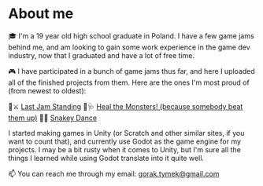 # About me

🎓 I'm a 19 year old high school graduate in Poland. I have a few game jams behind me, and am looking to gain some work experience in the game dev industry, now that I graduated and have a lot of free time.

🎮 I have participated in a bunch of game jams thus far, and here I uploaded all of the finished projects from them. 
Here are the ones I'm most proud of (from newest to oldest):

🍎⚔ [Last Jam Standing](https://github.com/Tymek-Gorak/Last-Stand---game-jam)
👾🩺 [Heal the Monsters! (because somebody beat them up)](https://github.com/Tymek-Gorak/GMTK2023)
🐍🎵 [Snakey Dance](https://github.com/Tymek-Gorak/Snakey-Dance)

I started making games in Unity (or Scratch and other similar sites, if you want to count that), and currently use Godot as the game engine for my projects. I may be a bit rusty when it comes to Unity, but I'm sure all the things I learned while using Godot translate into it quite well. 

📫 You can reach me through my email: gorak.tymek@gmail.com
